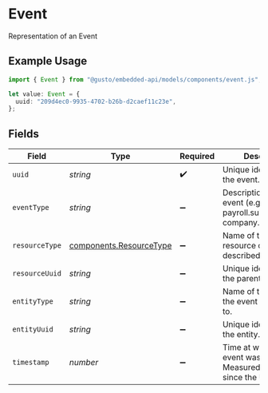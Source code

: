 # Event

Representation of an Event

## Example Usage

```typescript
import { Event } from "@gusto/embedded-api/models/components/event.js";

let value: Event = {
  uuid: "209d4ec0-9935-4702-b26b-d2caef11c23e",
};
```

## Fields

| Field                                                                           | Type                                                                            | Required                                                                        | Description                                                                     |
| ------------------------------------------------------------------------------- | ------------------------------------------------------------------------------- | ------------------------------------------------------------------------------- | ------------------------------------------------------------------------------- |
| `uuid`                                                                          | *string*                                                                        | :heavy_check_mark:                                                              | Unique identifier for the event.                                                |
| `eventType`                                                                     | *string*                                                                        | :heavy_minus_sign:                                                              | Description of the event (e.g., payroll.submitted, or company.form.signed).     |
| `resourceType`                                                                  | [components.ResourceType](../../models/components/resourcetype.md)              | :heavy_minus_sign:                                                              | Name of the parent resource of the described entity.                            |
| `resourceUuid`                                                                  | *string*                                                                        | :heavy_minus_sign:                                                              | Unique identifier for the parent resource.                                      |
| `entityType`                                                                    | *string*                                                                        | :heavy_minus_sign:                                                              | Name of the entity that the event corresponds to.                               |
| `entityUuid`                                                                    | *string*                                                                        | :heavy_minus_sign:                                                              | Unique identifier for the entity.                                               |
| `timestamp`                                                                     | *number*                                                                        | :heavy_minus_sign:                                                              | Time at which this event was created. Measured in seconds since the Unix epoch. |